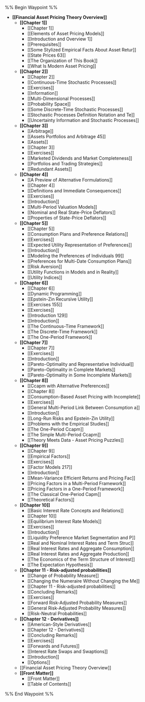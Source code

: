 %% Begin Waypoint %%
- **[[Financial Asset Pricing Theory Overview]]**
	- **[[Chapter 1]]**
		- [[Chapter 1]]
		- [[Elements of Asset Pricing Models]]
		- [[Introduction and Overview 1]]
		- [[Prerequisites]]
		- [[Some Stylized Empirical Facts About Asset Retur]]
		- [[State Prices 63]]
		- [[The Organization of This Book]]
		- [[What Is Modern Asset Pricing]]
	- **[[Chapter 2]]**
		- [[Chapter 2]]
		- [[Continuous-Time Stochastic Processes]]
		- [[Exercises]]
		- [[Information]]
		- [[Multi-Dimensional Processes]]
		- [[Probability Space]]
		- [[Some Discrete-Time Stochastic Processes]]
		- [[Stochastic Processes Definition Notation and Te]]
		- [[Uncertainty Information and Stochastic Processes]]
	- **[[Chapter 3]]**
		- [[Arbitrage]]
		- [[Assets Portfolios and Arbitrage 45]]
		- [[Assets]]
		- [[Chapter 3]]
		- [[Exercises]]
		- [[Marketed Dividends and Market Completeness]]
		- [[Portfolios and Trading Strategies]]
		- [[Redundant Assets]]
	- **[[Chapter 4]]**
		- [[A Preview of Alternative Formulations]]
		- [[Chapter 4]]
		- [[Definitions and Immediate Consequences]]
		- [[Exercises]]
		- [[Introduction]]
		- [[Multi-Period Valuation Models]]
		- [[Nominal and Real State-Price Deflators]]
		- [[Properties of State-Price Deflators]]
	- **[[Chapter 5]]**
		- [[Chapter 5]]
		- [[Consumption Plans and Preference Relations]]
		- [[Exercises]]
		- [[Expected Utility Representation of Preferences]]
		- [[Introduction]]
		- [[Modeling the Preferences of Individuals 99]]
		- [[Preferences for Multi-Date Consumption Plans]]
		- [[Risk Aversion]]
		- [[Utility Functions in Models and in Reality]]
		- [[Utility Indices]]
	- **[[Chapter 6]]**
		- [[Chapter 6]]
		- [[Dynamic Programming]]
		- [[Epstein-Zin Recursive Utility]]
		- [[Exercises 155]]
		- [[Exercises]]
		- [[Introduction 129]]
		- [[Introduction]]
		- [[The Continuous-Time Framework]]
		- [[The Discrete-Time Framework]]
		- [[The One-Period Framework]]
	- **[[Chapter 7]]**
		- [[Chapter 7]]
		- [[Exercises]]
		- [[Introduction]]
		- [[Pareto-Optimality and Representative Individual]]
		- [[Pareto-Optimality in Complete Markets]]
		- [[Pareto-Optimality in Some Incomplete Markets]]
	- **[[Chapter 8]]**
		- [[Ccapm with Alternative Preferences]]
		- [[Chapter 8]]
		- [[Consumption-Based Asset Pricing with Incomplete]]
		- [[Exercises]]
		- [[General Multi-Period Link Between Consumption a]]
		- [[Introduction]]
		- [[Long-Run Risks and Epstein-Zin Utility]]
		- [[Problems with the Empirical Studies]]
		- [[The One-Period Ccapm]]
		- [[The Simple Multi-Period Ccapm]]
		- [[Theory Meets Data - Asset Pricing Puzzles]]
	- **[[Chapter 9]]**
		- [[Chapter 9]]
		- [[Empirical Factors]]
		- [[Exercises]]
		- [[Factor Models 217]]
		- [[Introduction]]
		- [[Mean-Variance Efficient Returns and Pricing Fac]]
		- [[Pricing Factors in a Multi-Period Framework]]
		- [[Pricing Factors in a One-Period Framework]]
		- [[The Classical One-Period Capm]]
		- [[Theoretical Factors]]
	- **[[Chapter 10]]**
		- [[Basic Interest Rate Concepts and Relations]]
		- [[Chapter 10]]
		- [[Equilibrium Interest Rate Models]]
		- [[Exercises]]
		- [[Introduction]]
		- [[Liquidity Preference Market Segmentation and P]]
		- [[Real and Nominal Interest Rates and Term Struc]]
		- [[Real Interest Rates and Aggregate Consumption]]
		- [[Real Interest Rates and Aggregate Production]]
		- [[The Economics of the Term Structure of Interest]]
		- [[The Expectation Hypothesis]]
	- **[[Chapter 11 - Risk-adjusted probabilities]]**
		- [[Change of Probability Measure]]
		- [[Changing the Numeraire Without Changing the Me]]
		- [[Chapter 11 - Risk-adjusted probabilities]]
		- [[Concluding Remarks]]
		- [[Exercises]]
		- [[Forward Risk-Adjusted Probability Measures]]
		- [[General Risk-Adjusted Probability Measures]]
		- [[Risk-Neutral Probabilities]]
	- **[[Chapter 12 - Derivatives]]**
		- [[American-Style Derivatives]]
		- [[Chapter 12 - Derivatives]]
		- [[Concluding Remarks]]
		- [[Exercises]]
		- [[Forwards and Futures]]
		- [[Interest Rate Swaps and Swaptions]]
		- [[Introduction]]
		- [[Options]]
	- [[Financial Asset Pricing Theory Overview]]
	- **[[Front Matter]]**
		- [[Front Matter]]
		- [[Table of Contents]]

%% End Waypoint %%